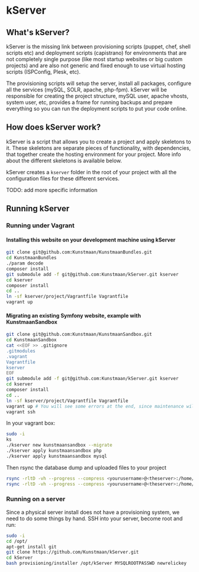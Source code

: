 # kServer

## What's kServer?

kServer is the missing link between provisioning scripts (puppet, chef, shell scripts etc) and deployment scripts
(capistrano) for environments that are not completely single purpose (like most startup websites or big custom projects)
and are also not generic and fixed enough to use virtual hosting scripts (ISPConfig, Plesk, etc).

The provisioning scripts will setup the server, install all packages, configure all the services (mySQL, SOLR, apache,
php-fpm). kServer will be responsible for creating the project structure, mySQL user, apache vhosts, system user, etc,
provides a frame for running backups and prepare everything so you can run the deployment scripts to put your code online.

## How does kServer work?

kServer is a script that allows you to create a project and apply skeletons to it. These skeletons are separate pieces
of functionality, with dependencies, that together create the hosting environment for your project. More info about the
different skeletons is available below.

kServer creates a ```kserver``` folder in the root of your project with all the configuration files for these different
services.

TODO: add more specific information

## Running kServer

### Running under Vagrant

#### Installing this website on your development machine using kServer

```bash
git clone git@github.com:Kunstmaan/KunstmaanBundles.git
cd KunstmaanBundles
./param decode
composer install
git submodule add -f git@github.com:Kunstmaan/kServer.git kserver
cd kserver
composer install
cd ..
ln -sf kserver/project/Vagrantfile Vagrantfile
vagrant up
```

#### Migrating an existing Symfony website, example with KunstmaanSandbox

```bash
git clone git@github.com:Kunstmaan/KunstmaanSandbox.git
cd KunstmaanSandbox
cat <<EOF >> .gitignore
.gitmodules
.vagrant
Vagrantfile
kserver
EOF
git submodule add -f git@github.com:Kunstmaan/kServer.git kserver
cd kserver
composer install
cd ..
ln -sf kserver/project/Vagrantfile Vagrantfile
vagrant up # You will see some errors at the end, since maintenance will not work before the creation of the config files
vagrant ssh
```

In your vagrant box:

```bash
sudo -i
ks
./kserver new kunstmaansandbox --migrate
./kserver apply kunstmaansandbox php
./kserver apply kunstmaansandbox mysql
```

Then rsync the database dump and uploaded files to your project

```bash
rsync -rltD -vh --progress --compress <yourusername>@<theserver>:/home/projects/<oldprojectname>/backup/* /var/www/kunstmaansandbox/backup/
rsync -rltD -vh --progress --compress <yourusername>@<theserver>:/home/projects/<oldprojectname>/data/shared/web/uploads /var/www/kunstmaansandbox/current/web/

```


### Running on a server

Since a physical server install does not have a provisioning system, we need to do some things by hand. SSH into your server, become root and run:

```bash
sudo -i
cd /opt/
apt-get install git
git clone https://github.com/Kunstmaan/kServer.git
cd kServer
bash provisioning/installer /opt/kServer MYSQLROOTPASSWD newrelickey
```
